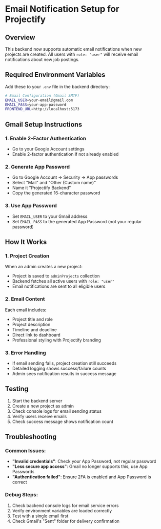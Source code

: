 # Email Notification Setup for Projectify

## Overview
This backend now supports automatic email notifications when new projects are created. All users with `role: "user"` will receive email notifications about new job postings.

## Required Environment Variables

Add these to your `.env` file in the backend directory:

```bash
# Email Configuration (Gmail SMTP)
EMAIL_USER=your-email@gmail.com
EMAIL_PASS=your-app-password
FRONTEND_URL=http://localhost:5173
```

## Gmail Setup Instructions

### 1. Enable 2-Factor Authentication
- Go to your Google Account settings
- Enable 2-factor authentication if not already enabled

### 2. Generate App Password
- Go to Google Account → Security → App passwords
- Select "Mail" and "Other (Custom name)"
- Name it "Projectify Backend"
- Copy the generated 16-character password

### 3. Use App Password
- Set `EMAIL_USER` to your Gmail address
- Set `EMAIL_PASS` to the generated App Password (not your regular password)

## How It Works

### 1. Project Creation
When an admin creates a new project:
- Project is saved to `adminProjects` collection
- Backend fetches all active users with `role: "user"`
- Email notifications are sent to all eligible users

### 2. Email Content
Each email includes:
- Project title and role
- Project description
- Timeline and deadline
- Direct link to dashboard
- Professional styling with Projectify branding

### 3. Error Handling
- If email sending fails, project creation still succeeds
- Detailed logging shows success/failure counts
- Admin sees notification results in success message

## Testing

1. Start the backend server
2. Create a new project as admin
3. Check console logs for email sending status
4. Verify users receive emails
5. Check success message shows notification count

## Troubleshooting

### Common Issues:
- **"Invalid credentials"**: Check your App Password, not regular password
- **"Less secure app access"**: Gmail no longer supports this, use App Passwords
- **"Authentication failed"**: Ensure 2FA is enabled and App Password is correct

### Debug Steps:
1. Check backend console logs for email service errors
2. Verify environment variables are loaded correctly
3. Test with a single email first
4. Check Gmail's "Sent" folder for delivery confirmation
